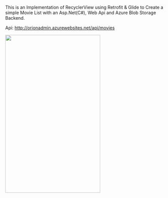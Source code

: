 This is an Implementation of RecyclerView using Retrofit & Glide to Create a simple Movie List with an Asp.Net(C#), Web Api and Azure Blob Storage Backend.

Api: http://orionadmin.azurewebsites.net/api/movies

<img src="https://cloud.githubusercontent.com/assets/10815235/21466008/aaaa6100-c9b0-11e6-9298-6470e9b1df75.gif" height=500 width=300/>
